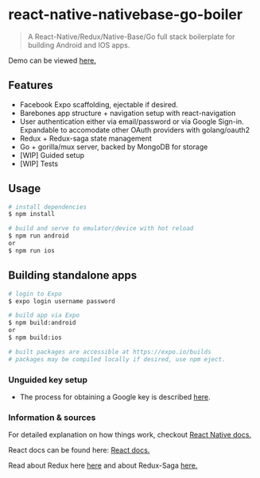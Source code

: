 # react-native-nativebase-go-boiler

> A React-Native/Redux/Native-Base/Go full stack boilerplate for building Android and IOS apps.

Demo can be viewed [here.](#)

## Features

- Facebook Expo scaffolding, ejectable if desired.
- Barebones app structure + navigation setup with react-navigation
- User authentication either via email/password or via Google Sign-in. Expandable to accomodate other OAuth providers with golang/oauth2
- Redux + Redux-saga state management
- Go + gorilla/mux server, backed by MongoDB for storage
- [WIP] Guided setup
- [WIP] Tests


## Usage

```bash
# install dependencies
$ npm install

# build and serve to emulator/device with hot reload
$ npm run android
or 
$ npm run ios
```
## Building standalone apps
```bash
# login to Expo
$ expo login username password

# build app via Expo
$ npm build:android
or
$ npm build:ios

# built packages are accessible at https://expo.io/builds
# packages may be compiled locally if desired, use npm eject.
```

### Unguided key setup

* The process for obtaining a Google key is described [here](https://developers.google.com/identity/protocols/OAuth2).

### Information & sources

For detailed explanation on how things work, checkout [React Native docs.](https://facebook.github.io/react-native/docs/getting-started.html)

React docs can be found here: [React docs.](https://reactjs.org/docs/getting-started.html)

Read about Redux here [here](https://redux.js.org/introduction/getting-started) and about Redux-Saga [here.](https://redux-saga.js.org/)


